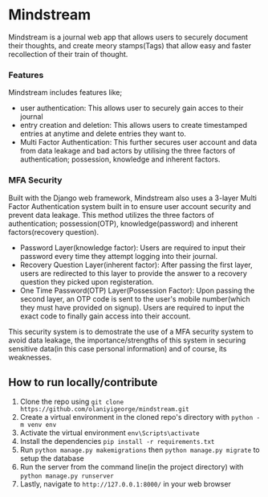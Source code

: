 # Mindstream
Mindstream is a journal web app that allows users to securely document their thoughts, and create meory stamps(Tags) that allow easy and faster recollection of their train of thought.


### **Features**
Mindstream includes features like;
- user authentication: This allows user to securely gain acces to their journal
- entry creation and deletion: This allows users to create timestamped entries at anytime and delete entries they want to.
- Multi Factor Authentication: This further secures user account and data from data leakage and bad actors by utilising the three factors of authentication; possession, knowledge and inherent factors.

### **MFA Security**
Built with the Django web framework, Mindstream also uses a 3-layer Multi Factor Authentication system built in to ensure user account security and prevent data leakage. This method utilizes the three factors of authentication; possession(OTP), knowledge(password) and inherent factors(recovery question).

- Password Layer(knowledge factor): Users are required to input their password every time they attempt logging into their journal.
- Recovery Question Layer(inherent factor): After passing the first layer, users are redirected to this layer to provide the answer to a recovery question they picked upon registeration.
- One Time Password(OTP) Layer(Possession Factor): Upon passing the second layer, an OTP code is sent to the user's mobile number(which they must have provided on signup). Users are required to input the exact code to finally gain access into their account.

This security system is to demostrate the use of a MFA security system to avoid data leakage, the importance/strengths of this system in securing sensitive data(in this case personal information) and of course, its weaknesses. 



## How to run locally/contribute

1. Clone the repo using `git clone https://github.com/olaniyigeorge/mindstream.git`
2. Create a virtual environment in the cloned repo's directory with `python -m venv env`
3. Activate the virtual environment `env\Scripts\activate`
4. Install the dependencies `pip install -r requirements.txt`
5. Run `python manage.py makemigrations` then `python manage.py migrate` to setup the database
6. Run the server from the command line(in the project directory) with `python manage.py runserver`
7. Lastly, navigate to `http://127.0.0.1:8000/` in your web browser 